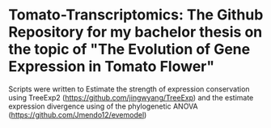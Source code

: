 # Tomato-Transcriptomics: The Github Repository for my bachelor thesis on the topic of "The Evolution of Gene Expression in Tomato Flower" 
Scripts were written to Estimate the strength of expression conservation using TreeExp2 (https://github.com/jingwyang/TreeExp) and the estimate expression divergence using of the phylogenetic ANOVA (https://github.com/Jmendo12/evemodel) 
